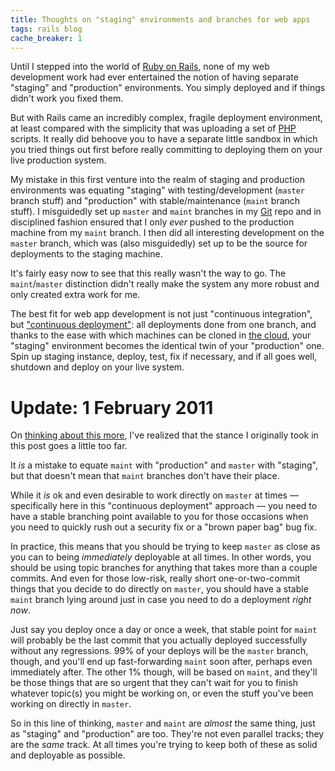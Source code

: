 ```yaml
---
title: Thoughts on "staging" environments and branches for web apps
tags: rails blog
cache_breaker: 1
---
```


Until I stepped into the world of [Ruby on Rails](/wiki/Ruby_on_Rails), none of my web development work had ever entertained the notion of having separate "staging" and "production" environments. You simply deployed and if things didn't work you fixed them.

But with Rails came an incredibly complex, fragile deployment environment, at least compared with the simplicity that was uploading a set of [PHP](/wiki/PHP) scripts. It really did behoove you to have a separate little sandbox in which you tried things out first before really committing to deploying them on your live production system.

My mistake in this first venture into the realm of staging and production environments was equating "staging" with testing/development (`master` branch stuff) and "production" with stable/maintenance (`maint` branch stuff). I misguidedly set up `master` and `maint` branches in my [Git](/wiki/Git) repo and in disciplined fashion ensured that I only *ever* pushed to the production machine from my `maint` branch. I then did all interesting development on the `master` branch, which was (also misguidedly) set up to be the source for deployments to the staging machine.

It's fairly easy now to see that this really wasn't the way to go. The `maint`/`master` distinction didn't really make the system any more robust and only created extra work for me.

The best fit for web app development is not just "continuous integration", but ["continuous deployment"](http://www.google.es/search?client=safari&rls=en&q=%22continuous+deployment%22): all deployments done from one branch, and thanks to the ease with which machines can be cloned in [the cloud](/wiki/the_cloud), your "staging" environment becomes the identical twin of your "production" one. Spin up staging instance, deploy, test, fix if necessary, and if all goes well, shutdown and deploy on your live system.

# Update: 1 February 2011

On [thinking about this more](/snippets/24), I've realized that the stance I originally took in this post goes a little too far.

It *is* a mistake to equate `maint` with "production" and `master` with "staging", but that doesn't mean that `maint` branches don't have their place.

While it *is* ok and even desirable to work directly on `master` at times — specifically here in this "continuous deployment" approach — you need to have a stable branching point available to you for those occasions when you need to quickly rush out a security fix or a "brown paper bag" bug fix.

In practice, this means that you should be trying to keep `master` as close as you can to being *immediately* deployable at all times. In other words, you should be using topic branches for anything that takes more than a couple commits. And even for those low-risk, really short one-or-two-commit things that you decide to do directly on `master`, you should have a stable `maint` branch lying around just in case you need to do a deployment *right now*.

Just say you deploy once a day or once a week, that stable point for `maint` will probably be the last commit that you actually deployed successfully without any regressions. 99% of your deploys will be the `master` branch, though, and you'll end up fast-forwarding `maint` soon after, perhaps even immediately after. The other 1% though, will be based on `maint`, and they'll be those things that are so urgent that they can't wait for you to finish whatever topic(s) you might be working on, or even the stuff you've been working on directly in `master`.

So in this line of thinking, `master` and `maint` are *almost* the same thing, just as "staging" and "production" are too. They're not even parallel tracks; they are the *same* track. At all times you're trying to keep both of these as solid and deployable as possible.
